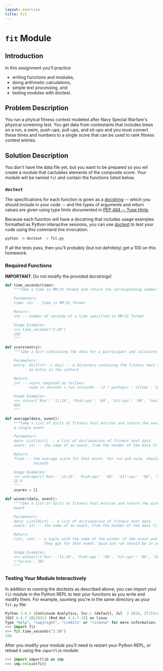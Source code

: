 ```yaml
---
layout: exercise
title: Fit
---
```


# `fit` Module

## Introduction

In this assignment you'll practice

- writing functions and modules,
- doing arithmetic calculations,
- simple text processing, and
- testing modules with doctest.

## Problem Description

You run a phyical fitness contest modeled after Navy Special Warfare's physical screening test. You get data from contestants that includes times on a run, a swim, push-ups, pull-ups, and sit-ups and you must convert these times and numbers to a single score that can be used to rank fitness contest entries.

## Solution Description

You don't have the data file yet, but you want to be prepared so you wil create a module that caclulates elements of the composite score. Your module will be named `fit` and contain the functions listed below.

### `doctest`

The specifications for each function is given as a [docstring](https://www.python.org/dev/peps/pep-0257/) -- which you should include in your code -- and the types of arguments and return values are given using type hints documented in [PEP 484 -- Type Hints](https://www.python.org/dev/peps/pep-0484/).

Because each function will have a docstring that includes usage examples formatted as Python interactive sessions, you can use [doctest](https://docs.python.org/3/library/doctest.html) to test your code using this command line invocation:

```sh
python -m doctest -v fit.py
```

If all the tests pass, then you'll probably (but not defnitely) get a 100 on this homework.

### Required Functions

**IMPORTANT**: Do not modify the provided docstrings!

```Python
def time_seconds(time):
    """Take a time in MM:SS format and return the corresponding number of seconds

    Parameters:
    time: str -- time in MM:SS format

    Return:
    int -- number of seconds of a time specified in MM:SS format

    Usage Examples:
    >>> time_seconds("2:30")
    150
    """
```

```Python
def score(entry):
    """Take a dict containing the data for a participant and calculate a score

    Parameters:
    entry: dict[str -> Any] -- a dictonary containng the fitness test data for
           an entry in the contest

    Return:
    int -- score computed as follows:
           swim in seconds + run insconds - (2 * pushups) - situps - (pullups * 6)

    Usage Examples:
    >>> score({'Run': '11:10', 'Push-ups': '60', 'Sit-ups': '80', 'Swim': '11:45', 'Name': 'Tyrion', 'Pull-ups': '30'})
    995
    """
```

```Python
def average(data, event):
    """Take a list of dicts of fitness test entries and return the average for
    a single event

    Parameters:
    data: List[dict] -- a list of dictionaries of fitness test data
    event: str -- the name of an event, from the header of the data file

    Return:
    float -- the average score for that event. For run and swim, should be in
             seconds

    Usage Examples:
    >>> average([{'Run': '11:10', 'Push-ups': '60', 'Sit-ups': '80', 'Swim': '11:45', 'Name': 'Tyrion', 'Pull-ups': '30'}, {'Run': '12:00', 'Push-ups': '100', 'Sit-ups': '100', 'Swim': '12:45', 'Name': 'Drogo', 'Pull-ups': '20'}], "Pull-ups")
    25.0
    """
    scores = []
```

```Python
def winner(data, event):
    """Take a list of dicts of fitness test entries and return the winner of
    event

    Parameters:
    data: List[dict] -- a list of dictionaries of fitness test data
    event: str -- the name of an event, from the header of the data file

    Return:
    (str, int) -- a tuple with the name of the winner of the event and the score
                  they got for that event. Swim and run should be in seconds

    Usage Examples:
    >>> winner([{'Run': '11:10', 'Push-ups': '60', 'Sit-ups': '80', 'Swim': '11:45', 'Name': 'Tyrion', 'Pull-ups': '30'}, {'Run': '12:00', 'Push-ups': '100', 'Sit-ups': '100', 'Swim': '12:45', 'Name': 'Drogo', 'Pull-ups': '20'}], "Pull-ups")
    ('Tyrion', 30)
    """
```

### Testing Your Module Interactively

In addition to running the doctests as described above, you can import your `fit` module in the Python REPL to test your functions as you write and modify them. For example, ssuming you're in the same directory as your `fit.py` file:

```Python
Python 3.6.3 |Continuum Analytics, Inc.| (default, Jul  2 2016, 17:53:06)
[GCC 4.4.7 20120313 (Red Hat 4.4.7-1)] on linux
Type "help", "copyright", "credits" or "license" for more information.
>>> import fit
>>> fit.time_seconds("2:30")
150
```

After you modify your module you'll need to restart your Python REPL, or reload it using the `importlib` module:

```Python
>>> import importlib as imp
>>> imp.reload(fit)
```
